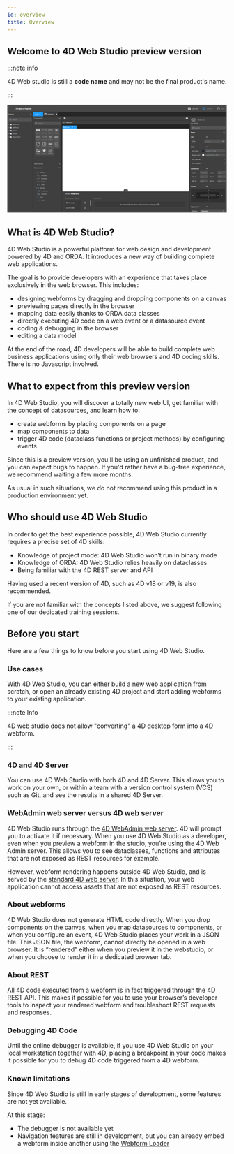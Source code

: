 ```yaml
---
id: overview
title: Overview
---
```


## Welcome to 4D Web Studio preview version

:::note info

 4D Web studio is still a **code name** and may not be the final product's name.

:::

![alt-text](img/web-studio-intro.png)

## What is 4D Web Studio?

4D Web Studio is a powerful platform for web design and development powered by 4D and ORDA. It introduces a new way of building complete web applications. 

The goal is to provide developers with an experience that takes place exclusively in the web browser. This includes: 
* designing webforms by dragging and dropping components on a canvas
* previewing pages directly in the browser
* mapping data easily thanks to ORDA data classes
* directly executing 4D code on a web event or a datasource event 
* coding & debugging in the browser
* editing a data model

At the end of the road, 4D developers will be able to build complete web business applications using only their web browsers and 4D coding skills. There is no Javascript involved.

## What to expect from this preview version

In 4D Web Studio, you will discover a totally new web UI, get familiar with the concept of datasources, and learn how to:
* create webforms by placing components on a page
* map components to data
* trigger 4D code (dataclass functions or project methods) by configuring events

Since this is a preview version, you'll be using an unfinished product, and you can expect bugs to happen. If you'd rather have a bug-free experience, we recommend waiting a few more months.

As usual in such situations, we do not recommend using this product in a production environment yet.

## Who should use 4D Web Studio

In order to get the best experience possible, 4D Web Studio currently requires a precise set of 4D skills:
* Knowledge of project mode: 4D Web Studio won’t run in binary mode
* Knowledge of ORDA: 4D Web Studio relies heavily on dataclasses
* Being familiar with the 4D REST server and API

Having used a recent version of 4D, such as 4D v18 or v19, is also recommended.

If you are not familiar with the concepts listed above, we suggest following one of our dedicated training sessions.

## Before you start

Here are a few things to know before you start using 4D Web Studio.

### Use cases

With 4D Web Studio, you can either build a new web application from scratch, or open an already existing 4D project and start adding webforms to your existing application.

:::note Info

4D web studio does not allow "converting" a 4D desktop form into a 4D webform.

:::

### 4D and 4D Server

You can use 4D Web Studio with both 4D and 4D Server. This allows you to work on your own, or within a team with a version control system (VCS) such as Git, and see the results in a shared 4D Server.

### WebAdmin web server versus 4D web server

4D Web Studio runs through the [4D WebAdmin web server](https://developer.4d.com/docs/en/Admin/webAdmin.html). 4D will prompt you to activate it if necessary. When you use 4D Web Studio as a developer, even when you preview a webform in the studio, you’re using the 4D Web Admin server. This allows you to see dataclasses, functions and attributes that are not exposed as REST resources for example.

However, webform rendering happens outside 4D Web Studio, and is served by the [standard 4D web server](https://developer.4d.com/docs/en/WebServer/webServer.html). In this situation, your web application cannot access assets that are not exposed as REST resources.

### About webforms
4D Web Studio does not generate HTML code directly. When you drop components on the canvas, when you map datasources to components, or when you configure an event, 4D Web Studio places your work in a JSON file. This JSON file, the webform, cannot directly be opened in a web browser. It is “rendered” either when you preview it in the webstudio, or when you choose to render it in a dedicated browser tab.

### About REST 
All 4D code executed from a webform is in fact triggered through the 4D REST API. This makes it possible for you to use your browser’s developer tools to inspect your rendered webform and troubleshoot REST requests and responses.

### Debugging 4D Code
Until the online debugger is available, if you use 4D Web Studio on your local workstation together with 4D, placing a breakpoint in your code makes it possible for you to debug 4D code triggered from a 4D webform.

### Known limitations

Since 4D Web Studio is still in early stages of development, some features are not yet available.

 At this stage:
* The debugger is not available yet
* Navigation features are still in development, but you can already embed a webform inside another using the [Webform Loader](../webforms/using-web-form-editor.md#component-list)
